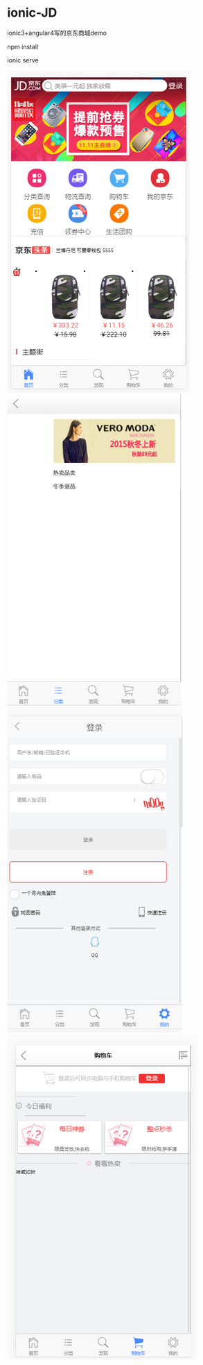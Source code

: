 # ionic-JD
ionic3+angular4写的京东商城demo

npm install

ionic serve

![Image_text](https://github.com/hzlshen/Imgage_box/blob/master/ionic-JD.jpg)
![](https://github.com/hzlshen/Imgage_box/blob/master/classification_JD.jpg)
![](https://github.com/hzlshen/Imgage_box/blob/master/login_jd.jpg)
![](https://github.com/hzlshen/Imgage_box/blob/master/shop_JD.jpg)
